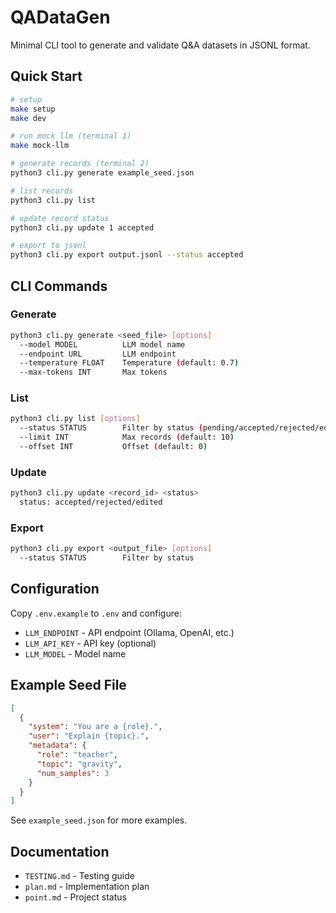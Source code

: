 # QADataGen

Minimal CLI tool to generate and validate Q&A datasets in JSONL format.

## Quick Start

```bash
# setup
make setup
make dev

# run mock llm (terminal 1)
make mock-llm

# generate records (terminal 2)
python3 cli.py generate example_seed.json

# list records
python3 cli.py list

# update record status
python3 cli.py update 1 accepted

# export to jsonl
python3 cli.py export output.jsonl --status accepted
```

## CLI Commands

### Generate
```bash
python3 cli.py generate <seed_file> [options]
  --model MODEL          LLM model name
  --endpoint URL         LLM endpoint
  --temperature FLOAT    Temperature (default: 0.7)
  --max-tokens INT       Max tokens
```

### List
```bash
python3 cli.py list [options]
  --status STATUS        Filter by status (pending/accepted/rejected/edited)
  --limit INT            Max records (default: 10)
  --offset INT           Offset (default: 0)
```

### Update
```bash
python3 cli.py update <record_id> <status>
  status: accepted/rejected/edited
```

### Export
```bash
python3 cli.py export <output_file> [options]
  --status STATUS        Filter by status
```

## Configuration

Copy `.env.example` to `.env` and configure:
- `LLM_ENDPOINT` - API endpoint (Ollama, OpenAI, etc.)
- `LLM_API_KEY` - API key (optional)
- `LLM_MODEL` - Model name

## Example Seed File

```json
[
  {
    "system": "You are a {role}.",
    "user": "Explain {topic}.",
    "metadata": {
      "role": "teacher",
      "topic": "gravity",
      "num_samples": 3
    }
  }
]
```

See `example_seed.json` for more examples.

## Documentation

- `TESTING.md` - Testing guide
- `plan.md` - Implementation plan
- `point.md` - Project status
